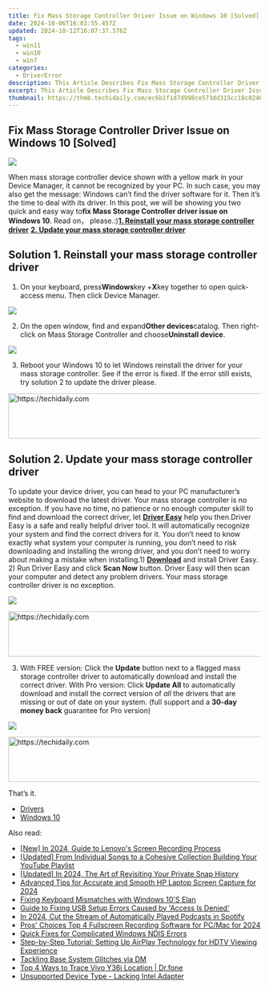 ```yaml
---
title: Fix Mass Storage Controller Driver Issue on Windows 10 [Solved]
date: 2024-10-06T16:03:55.457Z
updated: 2024-10-12T16:07:37.576Z
tags:
  - win11
  - win10
  - win7
categories:
  - DriverError
description: This Article Describes Fix Mass Storage Controller Driver Issue on Windows 10 [Solved]
excerpt: This Article Describes Fix Mass Storage Controller Driver Issue on Windows 10 [Solved]
thumbnail: https://thmb.techidaily.com/ec6b1f1d7d998ce573dd315cc18c0246f2fda616f5f88137d905e138146bac2b.jpg
---
```


## Fix Mass Storage Controller Driver Issue on Windows 10 [Solved]

![](https://images.drivereasy.com/wp-content/uploads/2017/08/img_5987c74a997e3.jpg)

When mass storage controller device shown with a yellow mark in your Device Manager, it cannot be recognized by your PC. In such case, you may also get the message: Windows can’t find the driver software for it. Then it’s the time to deal with its driver. In this post, we will be showing you two quick and easy way to**fix Mass Storage Controller driver issue on Windows 10**. Read on， please.:)[**1. Reinstall your mass storage controller driver**](https://bluettifr.pxf.io/bax2bv) [**2. Update your mass storage controller driver**](https://technitya.sjv.io/dkpn02)

## Solution 1\. Reinstall your mass storage controller driver

1) On your keyboard, press**Windows**key +**X**key together to open quick-access menu. Then click Device Manager.

![](https://images.drivereasy.com/wp-content/uploads/2017/08/img_5987d0f7249e3.png)

2) On the open window, find and expand**Other devices**catalog. Then right-click on Mass Storage Controller and choose**Uninstall device**.

![](https://images.drivereasy.com/wp-content/uploads/2017/08/img_5987d44f86270.jpg)

3) Reboot your Windows 10 to let Windows reinstall the driver for your mass storage controller. See if the error is fixed. If the error still exists, try solution 2 to update the driver please.

<!-- affiliate ads begin -->
<a href="https://appsumo.8odi.net/c/5597632/2037350/7443" target="_top" id="2037350">
  <img src="//a.impactradius-go.com/display-ad/7443-2037350" border="0" alt="https://techidaily.com" width="728" height="90"/>
</a>
<img height="0" width="0" src="https://appsumo.8odi.net/i/5597632/2037350/7443" style="position:absolute;visibility:hidden;" border="0" />
<!-- affiliate ads end -->

## Solution 2\. Update your mass storage controller driver

To update your device driver, you can head to your PC manufacturer’s website to download the latest driver. Your mass storage controller is no exception. If you have no time, no patience or no enough computer skill to find and download the correct driver, let **[Driver Easy](https://tools.techidaily.com/drivereasy/download/)**   help you then.Driver Easy is a safe and really helpful driver tool. It  will automatically recognize your system and find the correct drivers for it. You don’t need to know exactly what system your computer is running, you don’t need to risk downloading and installing the wrong driver, and you don’t need to worry about making a mistake when installing.1) **[Download](https://tools.techidaily.com/drivereasy/download/)**  and install Driver Easy. 2) Run Driver Easy and click **Scan Now**  button. Driver Easy will then scan your computer and detect any problem drivers. Your mass storage controller driver is no exception.

![](https://images.drivereasy.com/wp-content/uploads/2017/08/img_5987d80d3fd88.jpg)

<!-- affiliate ads begin -->
<a href="https://aligracehair.sjv.io/c/5597632/1886073/19272" target="_top" id="1886073">
  <img src="//a.impactradius-go.com/display-ad/19272-1886073" border="0" alt="https://techidaily.com" width="728" height="90"/>
</a>
<img height="0" width="0" src="https://aligracehair.sjv.io/i/5597632/1886073/19272" style="position:absolute;visibility:hidden;" border="0" />
<!-- affiliate ads end -->

3) With FREE version: Click the **Update**  button next to a flagged mass storage controller driver to automatically download and install the correct driver. With Pro version: Click **Update All** to automatically download and install the correct version of _all_  the drivers that are missing or out of date on your system. (full support and a **30-day money back**  guarantee for Pro version)

![](https://images.drivereasy.com/wp-content/uploads/2017/08/img_5987d90b30ea3.jpg)

<!-- affiliate ads begin -->
<a href="https://ephamedtechinc.pxf.io/c/5597632/2137205/26400" target="_top" id="2137205">
  <img src="//a.impactradius-go.com/display-ad/26400-2137205" border="0" alt="https://techidaily.com" width="728" height="90"/>
</a>
<img height="0" width="0" src="https://ephamedtechinc.pxf.io/i/5597632/2137205/26400" style="position:absolute;visibility:hidden;" border="0" />
<!-- affiliate ads end -->

That’s it.

* [Drivers](https://tools.techidaily.com/drivereasy/download/)
* [Windows 10](https://tools.techidaily.com/drivereasy/download/)

<ins class="adsbygoogle"
     style="display:block"
     data-ad-format="autorelaxed"
     data-ad-client="ca-pub-7571918770474297"
     data-ad-slot="1223367746"></ins>

<ins class="adsbygoogle"
     style="display:block"
     data-ad-client="ca-pub-7571918770474297"
     data-ad-slot="8358498916"
     data-ad-format="auto"
     data-full-width-responsive="true"></ins>

<span class="atpl-alsoreadstyle">Also read:</span>
<div><ul>
<li><a href="https://screen-activity-recording.techidaily.com/new-in-2024-guide-to-lenovos-screen-recording-process/"><u>[New] In 2024, Guide to Lenovo's Screen Recording Process</u></a></li>
<li><a href="https://facebook-video-share.techidaily.com/updated-from-individual-songs-to-a-cohesive-collection-building-your-youtube-playlist/"><u>[Updated] From Individual Songs to a Cohesive Collection Building Your YouTube Playlist</u></a></li>
<li><a href="https://snapchat-videos.techidaily.com/updated-in-2024-the-art-of-revisiting-your-private-snap-history/"><u>[Updated] In 2024, The Art of Revisiting Your Private Snap History</u></a></li>
<li><a href="https://video-screen-grab.techidaily.com/advanced-tips-for-accurate-and-smooth-hp-laptop-screen-capture-for-2024/"><u>Advanced Tips for Accurate and Smooth HP Laptop Screen Capture for 2024</u></a></li>
<li><a href="https://driver-error.techidaily.com/fixing-keyboard-mismatches-with-windows-10s-elan/"><u>Fixing Keyboard Mismatches with Windows 10'S Elan</u></a></li>
<li><a href="https://driver-error.techidaily.com/guide-to-fixing-usb-setup-errors-caused-by-access-is-denied/"><u>Guide to Fixing USB Setup Errors Caused by 'Access Is Denied'</u></a></li>
<li><a href="https://vp-tips.techidaily.com/in-2024-cut-the-stream-of-automatically-played-podcasts-in-spotify/"><u>In 2024, Cut the Stream of Automatically Played Podcasts in Spotify</u></a></li>
<li><a href="https://screen-video-capture.techidaily.com/pros-choices-top-4-fullscreen-recording-software-for-pcmac-for-2024/"><u>Pros' Choices Top 4 Fullscreen Recording Software for PC/Mac for 2024</u></a></li>
<li><a href="https://driver-error.techidaily.com/quick-fixes-for-complicated-windows-ndis-errors/"><u>Quick Fixes for Complicated Windows NDIS Errors</u></a></li>
<li><a href="https://hardware-updates.techidaily.com/step-by-step-tutorial-setting-up-airplay-technology-for-hdtv-viewing-experience/"><u>Step-by-Step Tutorial: Setting Up AirPlay Technology for HDTV Viewing Experience</u></a></li>
<li><a href="https://driver-error.techidaily.com/tackling-base-system-glitches-via-dm/"><u>Tackling Base System Glitches via DM</u></a></li>
<li><a href="https://android-location-track.techidaily.com/top-4-ways-to-trace-vivo-y36i-location-drfone-by-drfone-virtual-android/"><u>Top 4 Ways to Trace Vivo Y36i Location | Dr.fone</u></a></li>
<li><a href="https://driver-error.techidaily.com/unsupported-device-type-lacking-intel-adapter/"><u>Unsupported Device Type - Lacking Intel Adapter</u></a></li>
</ul></div>

